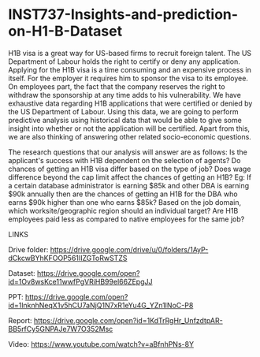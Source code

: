 # INST737-Insights-and-prediction-on-H1-B-Dataset

H1B visa is a great way for US-based firms to recruit foreign talent. The US Department of Labour holds the right to certify or deny any application. Applying for the H1B visa is a time consuming and an expensive process in itself. For the employer it requires him to sponsor the visa to its employee. On employees part, the fact that the company reserves the right to withdraw the sponsorship at any time adds to his vulnerability. 
We have exhaustive data regarding H1B applications that were certified or denied by the US Department of Labour. Using this data, we are going to perform predictive analysis using historical data that would be able to give some insight into whether or not the application will be certified. Apart from this, we are also thinking of answering other related socio-economic questions. 

The research questions that our analysis will answer are as follows:
Is the applicant's success with H1B dependent on the selection of agents?
Do chances of getting an H1B visa differ based on the type of job?
Does wage difference beyond the cap limit affect the chances of getting an H1B? 
Eg: If  a certain database administrator is earning $85k and other DBA is earning $90k annually then are the chances of getting an H1B for the DBA who earns $90k higher than one who earns $85k?
Based on the job domain, which worksite/geographic region should an individual target?
Are H1B employees paid less as compared to native employees for the same job?


LINKS

Drive folder: https://drive.google.com/drive/u/0/folders/1AyP-dCkcwBYhKFOOP561IIZGToRwSTZS  



Dataset: https://drive.google.com/open?id=1Ov8wsKce11wwfPgVRiHB99el66ZEpgJJ




PPT: https://drive.google.com/open?id=1lnknhNeqX1v5hCU7aNjQ1N7xR1eYu4G_YZn1INoC-P8




Report: https://drive.google.com/open?id=1KdTrRgHr_UnfzdtpAR-BB5rfCy5GNPAJe7W7O352Msc



Video: https://www.youtube.com/watch?v=aBfnhPNs-8Y

